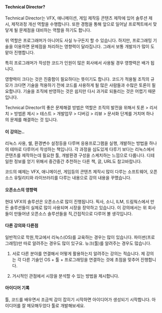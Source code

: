 
#### Technical Director?
Technical Director는 
VFX, 애니메이션, 게임 제작등 콘텐츠 제작에 있어
솔루션 제시, 제작과정 개선 역할을 수행합니다.
또한 경험을 통해 앞으로 일어날 프로젝트에서 맞닿게 될 문제점을 대비하는 역할을 하기도 합니다.

위 역할은 프로그래머가 아니어도 사실 누구든지 할 수 있습니다.
하지만, 프로그래밍 기술을 이용하면 문제점을 처리하는 영향력이 달라집니다.
그래서 보통 개발자가 많이 도맡아 진행합니다.

특히 프로그래머가 작성한 코드가 인원이 많은 회사에서 사용될 경우
영향력은 배가 됩니다.

영향력이 크다는 것은 진중함이 필요하다는 뜻이기도 합니다.
코드가 적용될 조직의 규모가 크다면 기술을 적용하기 전에
코드를 사용하게 될 많은 사람들과 수많은 토론이 필요합니다.
기술을 조직에 반영하는 것은 쉽지만 다시 과거로 되돌리는 것은
어렵기 때문입니다.

Technical Director의 좋은 문제해결 방법은 역할은 조직의 발전을 위해서
토론 > 리서치 > 방법론 제시 > 테스트 > 개발업무 > 디버깅 > 리뷰 > 문서화 단계를 거치며 하나의 문제를 해결하는 것 입니다.

#### 이 강의는..
리눅스 사용, 쉘, 환경변수 설정등을 다루며 응용프로그램을 실행,
개발하는 방법을 하나의 테마로 다루어서 작성하는 책입니다.
각 과정을 심도있게 다루기 보다는 리눅스에서 콘텐츠를 제작하는데 필요한 툴, 개발환경 구성을 스케치하는 느낌으로 다룹니다.
디테일한 정보를 얻기 위해서 중간중간 추천하는 다른 책, 글, URL도 참고바랍니다.

코드의 예제는 VFX, 애니메이션, 게임등의 콘텐츠 제작시 많이 다루는
소프트웨어, 오픈소스 유틸리티와 라이브러리를 다루는 내용으로
강의 내용을 꾸몄습니다.

#### 오픈소스의 영향력
현대 VFX의 솔루션은 오픈소스로 많이 진행됩니다.
픽사, 소니, ILM, 드림웍스에서 만든 솔루션들이 실제로 많이 사용되며 시장을 장악하고 있습니다.
이 강의에서는 위 회사들이 만들어낸 오픈소스 솔루션들을 직,간접적으로 다루어 볼 생각입니다.

#### 다른 강의와 다른점
일반적으로 학원,학교에서 리눅스(OS)를 교육하는 경우는 많이 있습니다.
파이썬(프로그래밍)만 따로 알려주는 경우도 많이 있구요.
뉴크(툴)를 알려주는 경우도 많습니다.

1. 서로 다른 분야를 연결해서 어떻게 활용하는지 알려주는 강의는 적습니다.
제 강의는 각 다른 기술인 OS + 툴 + 프로그래밍을 연결하는 것에 초점을 맞추어 진행합니다.

1. 거시적인 관점에서 시장을 분석할 수 있는 방법을 제시합니다.

#### 아이디어 기록
툴, 코드를 배우면서 조금씩 감이 잡히기 시작하면 아이디어가 생성되기 시작합니다.
아이디어를 잘 메모해두었다 툴로 개발해보세요.
